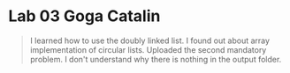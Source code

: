 # Lab 03 Goga Catalin

> I learned how to use the doubly linked list. I found out about array implementation of circular lists.
>Uploaded the second mandatory problem. I don't understand why there is nothing in the output folder.


